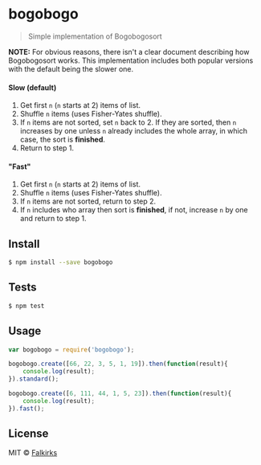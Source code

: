 bogobogo
========

> Simple implementation of Bogobogosort

**NOTE:** For obvious reasons, there isn't a clear document describing how Bogobogosort works. This implementation includes both popular versions with the default being the slower one.

#### Slow (default)

1. Get first `n` (`n` starts at 2) items of list.
2. Shuffle `n` items (uses Fisher-Yates shuffle).
3. If `n` items are not sorted, set `n` back to 2. If they are sorted, then `n` increases by one unless `n` already includes the whole array, in which case, the sort is **finished**.
4. Return to step 1.

#### "Fast"
1. Get first `n` (`n` starts at 2) items of list.
2. Shuffle `n` items (uses Fisher-Yates shuffle).
3. If `n` items are not sorted, return to step 2. 
4. If `n` includes who array then sort is **finished**, if not, increase `n` by one and return to step 1.


## Install

```sh
$ npm install --save bogobogo
```

## Tests
```sh
$ npm test
```

## Usage

```js
var bogobogo = require('bogobogo');

bogobogo.create([66, 22, 3, 5, 1, 19]).then(function(result){
	console.log(result);
}).standard();

bogobogo.create([6, 111, 44, 1, 5, 23]).then(function(result){
	console.log(result);
}).fast();
```


## License

MIT © [Falkirks](falkirks.com)

